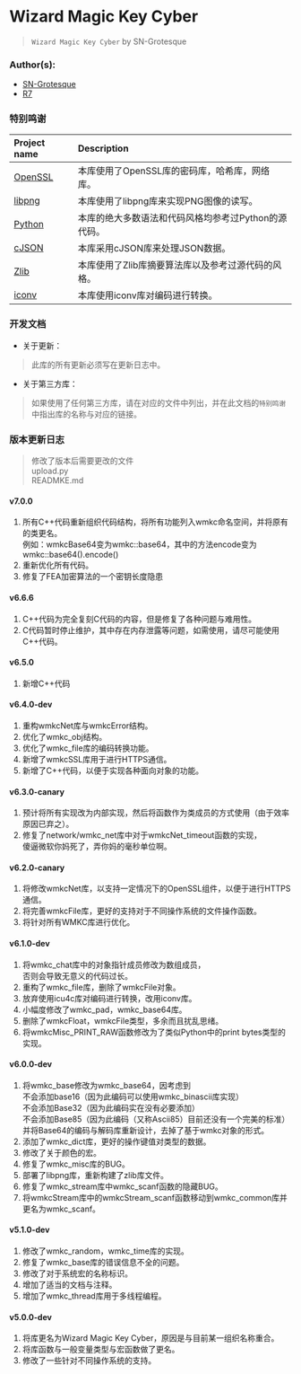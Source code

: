 # Wizard Magic Key Cyber
> `Wizard Magic Key Cyber` by SN-Grotesque

### Author(s):
 - [SN-Grotesque](https://github.com/sngrotesque)
 - [R7](https://github.com/r7z7)

### 特别鸣谢
| Project name                                    | Description                          |
| :---                                            | :---                                 |
| [OpenSSL](https://github.com/openssl/openssl)   | 本库使用了OpenSSL库的密码库，哈希库，网络库。 |
| [libpng](http://libpng.org/pub/png/)            | 本库使用了libpng库来实现PNG图像的读写。 |
| [Python](https://www.python.org/)               | 本库的绝大多数语法和代码风格均参考过Python的源代码。 |
| [cJSON](https://github.com/DaveGamble/cJSON/)   | 本库采用cJSON库来处理JSON数据。 |
| [Zlib](https://github.com/madler/zlib)          | 本库使用了Zlib库摘要算法库以及参考过源代码的风格。 |
| [iconv](https://www.gnu.org/software/libiconv/) | 本库使用iconv库对编码进行转换。 |

### 开发文档
 -  关于更新：
> 此库的所有更新必须写在更新日志中。
 -  关于第三方库：
> 如果使用了任何第三方库，请在对应的文件中列出，并在此文档的`特别鸣谢`中指出库的名称与对应的链接。

### 版本更新日志
> 修改了版本后需要更改的文件  
> upload.py  
> READMKE.md

#### v7.0.0
1.  所有C++代码重新组织代码结构，将所有功能列入wmkc命名空间，并将原有的类更名。  
    例如：wmkcBase64变为wmkc::base64，其中的方法encode变为wmkc::base64().encode()
2.  重新优化所有代码。
3.  修复了FEA加密算法的一个密钥长度隐患

#### v6.6.6
1.  C++代码为完全复刻C代码的内容，但是修复了各种问题与难用性。
2.  C代码暂时停止维护，其中存在内存泄露等问题，如需使用，请尽可能使用C++代码。

#### v6.5.0
1.  新增C++代码

#### v6.4.0-dev
1.  重构wmkcNet库与wmkcError结构。
2.  优化了wmkc_obj结构。
3.  优化了wmkc_file库的编码转换功能。
4.  新增了wmkcSSL库用于进行HTTPS通信。
5.  新增了C++代码，以便于实现各种面向对象的功能。

#### v6.3.0-canary
1.  预计将所有实现改为内部实现，然后将函数作为类成员的方式使用（由于效率原因已弃之）。
2.  修复了network/wmkc_net库中对于wmkcNet_timeout函数的实现，  
    傻逼微软你妈死了，弄你妈的毫秒单位啊。

#### v6.2.0-canary
1.  将修改wmkcNet库，以支持一定情况下的OpenSSL组件，以便于进行HTTPS通信。
2.  将完善wmkcFile库，更好的支持对于不同操作系统的文件操作函数。
3.  将针对所有WMKC库进行优化。

#### v6.1.0-dev
1.  将wmkc_chat库中的对象指针成员修改为数组成员，  
    否则会导致无意义的代码过长。
2.  重构了wmkc_file库，删除了wmkcFile对象。
3.  放弃使用icu4c库对编码进行转换，改用iconv库。
4.  小幅度修改了wmkc_pad，wmkc_base64库。
5.  删除了wmkcFloat，wmkcFile类型，多余而且扰乱思绪。
6.  将wmkcMisc_PRINT_RAW函数修改为了类似Python中的print bytes类型的实现。

#### v6.0.0-dev
1.  将wmkc_base修改为wmkc_base64，因考虑到  
    不会添加base16（因为此编码可以使用wmkc_binascii库实现）  
    不会添加Base32（因为此编码实在没有必要添加）  
    不会添加Base85（因为此编码（又称Ascii85）目前还没有一个完美的标准）  
    并将Base64的编码与解码库重新设计，去掉了基于wmkc对象的形式。
2.  添加了wmkc_dict库，更好的操作键值对类型的数据。
3.  修改了关于颜色的宏。
4.  修复了wmkc_misc库的BUG。
5.  部署了libpng库，重新构建了zlib库文件。
6.  修复了wmkc_stream库中wmkc_scanf函数的隐藏BUG。
7.  将wmkcStream库中的wmkcStream_scanf函数移动到wmkc_common库并更名为wmkc_scanf。

#### v5.1.0-dev
1.  修改了wmkc_random，wmkc_time库的实现。
2.  修复了wmkc_base库的错误信息不全的问题。
3.  修改了对于系统宏的名称标识。
4.  增加了适当的文档与注释。
5.  增加了wmkc_thread库用于多线程编程。

#### v5.0.0-dev
1.  将库更名为Wizard Magic Key Cyber，原因是与目前某一组织名称重合。
2.  将库函数与一般变量类型与宏函数做了更名。
3.  修改了一些针对不同操作系统的支持。
